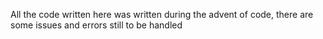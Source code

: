 All the code written here was written during the advent of code, there are some issues and errors still to be handled
